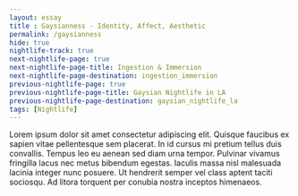 ```yaml
--- 
layout: essay
title : Gaysianness - Identity, Affect, Aesthetic
permalink: /gaysianness
hide: true
nightlife-track: true
next-nightlife-page: true
next-nightlife-page-title: Ingestion & Immersion
next-nightlife-page-destination: ingestion_immersion
previous-nightlife-page: true
previous-nightlife-page-title: Gaysian Nightlife in LA
previous-nightlife-page-destination: gaysian_nightlife_la
tags: [Nightlife]
---
```


Lorem ipsum dolor sit amet consectetur adipiscing elit. Quisque faucibus ex sapien vitae pellentesque sem placerat. In id cursus mi pretium tellus duis convallis. Tempus leo eu aenean sed diam urna tempor. Pulvinar vivamus fringilla lacus nec metus bibendum egestas. Iaculis massa nisl malesuada lacinia integer nunc posuere. Ut hendrerit semper vel class aptent taciti sociosqu. Ad litora torquent per conubia nostra inceptos himenaeos.
